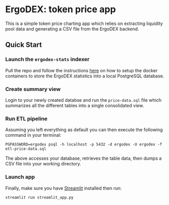 # ErgoDEX: token price app

This is a simple token price charting app which relies on extracting liquidity pool data and generating a CSV file from the ErgoDEX backend.

## Quick Start

### Launch the `ergodex-stats` indexer

Pull the repo and follow the instructions [here](https://github.com/bazuaal/ergodex-stats) on how to setup the docker containers to store the ErgoDEX statistics into a local PostgreSQL database.


### Create summary view

Login to your newly created databse and run the `price-data.sql` file which summarizes all the different tables into a single consolidated view.

### Run ETL pipeline

Assuming you left everything as default you can then execute the following command in your terminal:

`PGPASSWORD=ergodex psql -h localhost -p 5432 -d ergodex -U ergodex -f etl-price-data.sql`

The above accesses your database, retrieves the table data, then dumps a CSV file into your working directory.

### Launch app

Finally, make sure you have [Streamlit](https://streamlit.io/) installed then run:

`streamlit run streamlit_app.py`

